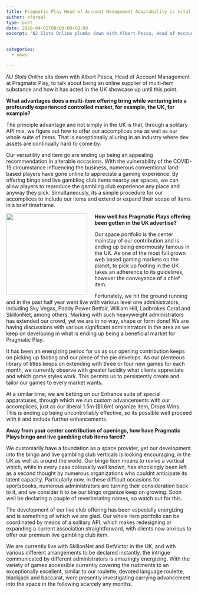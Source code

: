 ```yaml
---
title: Pragmatic Play Head of Account Management Adaptability is vital during questionable times
author: xforeal 
type: post
date: 2020-04-02T00:00:00+00:00
excerpt: 'NJ Slots Online plunks down with Albert Pesca, Head of Account Management at Pragmatic Play, to talk about being an online supplier of multi-item substance and how it has acted in the UK advertise so far '


categories:
  - news

---
```

_NJ Slots Online_ sits down with Albert Pesca, Head of Account Management at Pragmatic Play, to talk about being an online supplier of multi-item substance and how it has acted in the UK showcase up until this point. 

**What advantages does a multi-item offering bring while venturing into a profoundly experienced controlled market, for example, the UK, for example?** 

The principle advantage and not simply in the UK is that, through a solitary API mix, we figure out how to offer our accomplices one as well as our whole suite of items. That is exceptionally alluring in an industry where dev assets are continually hard to come by. 

Our versatility and item go are ending up being an appealing recommendation in alterable occasions. With the vulnerability of the COVID-19 circumstance influencing the business, numerous conventional land-based players have gone online to appreciate a gaming experience. By offering bingo and live gambling club items nearby our spaces, we can allow players to reproduce the gambling club experience any place and anyway they pick. Simultaneously, its a simple procedure for our accomplices to include our items and extend or expand their scope of items in a brief timeframe. 

**<img alt="" src="https://www.gamblinginsider.com/img/news_extra/AlbertPescaPragmaticPlay.jpg" style="float: left; margin-right: 20px; width: 220px; max-width: 100%;" />How well has Pragmatic Plays offering been gotten in the UK advertise?** 

Our space portfolio is the center mainstay of our contribution and is ending up being enormously famous in the UK. As one of the most full grown web based gaming markets on the planet, to pick up footing in the UK takes an adherence to its guidelines, however the conveyance of a chief item. 

Fortunately, we hit the ground running and in the past half year went live with various level one administrators, including Sky Vegas, Paddy Power Betfair, William Hill, Ladbrokes Coral and SkillonNet, among others. Marking with such heavyweight administrators has extended our crowd, yet we are in no way, shape or form done! We are having discussions with various significant administrators in the area as we keep on developing in what is ending up being a beneficial market for Pragmatic Play. 

It has been an energizing period for us as our opening contribution keeps on picking up footing and our piece of the pie develops. As our plenteous library of titles keeps on extending with three or four new games for each month, we currently observe with greater lucidity what clients appreciate and which game styles work. This permits us to persistently create and tailor our games to every market wants. 

At a similar time, we are betting on our Enhance suite of special apparatuses, through which we run custom advancements with our accomplices, just as our liberal 1.5m ($1.6m) organize item, Drops Wins. This is ending up being uncontrollably effective, so its possible well proceed with it and include further enhancements. 

**Away from your center contribution of openings, how have Pragmatic Plays bingo and live gambling club items fared?** 

We customarily have a foundation as a space provider, yet our development into the bingo and live gambling club verticals is looking encouraging, in the UK as well as around the world. Our bingo item means to revive a vertical which, while in every case colossally well known, has shockingly been left as a second thought by numerous organizations who couldnt anticipate its latent capacity. Particularly now, in these difficult occasions for sportsbooks, numerous administrators are turning their consideration back to it, and we consider it to be our bingo organize keep on growing. Soon well be declaring a couple of reverberating names, so watch out for this. 

The development of our live club offering has been especially energizing and is something of which we are glad. Our whole item portfolio can be coordinated by means of a solitary API, which makes redesigning or expanding a current association straightforward, with clients now anxious to offer our premium live gambling club item. 

We are currently live with SkillonNet and BetVictor in the UK, and with various different arrangements to be declared instantly, the intrigue communicated by different administrators is amazingly energizing. With the variety of games accessible currently covering the rudiments to an exceptionally excellent, similar to our roulette, devoted language roulette, blackjack and baccarat, were presently investigating carrying advancement into the space in the following scarcely any months.